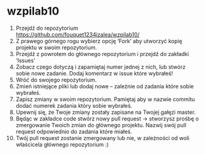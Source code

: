 # wzpilab10
1.	Przejdź do repozytorium https://github.com/fouquet1234izalea/wzpilab10/
2.	Z prawego górnego rogu wybierz opcję ‘Fork’ aby utworzyć kopię projektu w swoim repozytorium.
3.	Przejdź z powrotem do głównego repozytorium i przejdź do zakładki ‘Issues’
4.	Zobacz czego dotyczą i zapamiętaj numer jednej z nich, lub stwórz sobie nowe zadanie. Dodaj komentarz w issue które wybrałeś!
5.	Wróć do swojego repozytorium. 
6.	Zmień istniejące pliki lub dodaj nowe – zależnie od zadania które sobie wybrałeś.
7.	Zapisz zmiany w swoim repozytorium. Pamiętaj aby w nazwie commitu dodać numerek zadania który sobie wybrałeś.
8.	Upewnij się, że Twoje zmiany zostały zapisane na Twojej gałęzi master. 
9.	Będąc w zakładce code stwórz nowy pull request -> stworzysz prośbę o zmergowanie Twoich zmian do głównego projektu. Nazwij swój pull request odpowiednio do zadania które miałeś. 
10.	Twój pull request zostanie zmergowany lub nie, w zależności od woli właścicela głównego repozytorium :)
